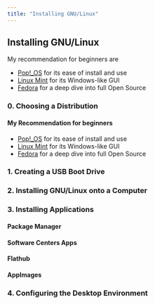 ```yaml
---
title: "Installing GNU/Linux"
---
```




## Installing GNU/Linux

My recommendation for beginners are

- [Pop!_OS](https://pop.system76.com/) for its ease of install and use
- [Linux Mint](https://linuxmint.com/) for its Windows-like GUI
- [Fedora](https://getfedora.org/en/workstation/) for a deep dive into full Open Source



### 0.  Choosing a Distribution

#### My Recommendation for beginners

- [Pop!_OS](https://pop.system76.com/) for its ease of install and use
- [Linux Mint](https://linuxmint.com/) for its Windows-like GUI
- [Fedora](https://getfedora.org/en/workstation/) for a deep dive into full Open Source



### 1.  Creating a USB Boot Drive



### 2. Installing GNU/Linux onto a Computer



### 3. Installing Applications



#### Package Manager



#### **Software Centers Apps**



#### Flathub



#### AppImages



### 4. Configuring the Desktop Environment

